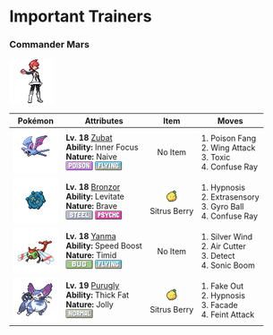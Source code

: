 # Important Trainers

### Commander Mars

![Commander Mars](../../assets/important_trainers/mars.png "Commander Mars")

| Pokémon | Attributes | Item | Moves |
|:-------:|------------|:----:|-------|
| ![Zubat](../../assets/sprites/zubat/front.gif "Zubat: It checks its surroundings and location using reflections of the ultrasonic waves from its mouth.") | **Lv. 18** [Zubat](../../pokemon/zubat.md/)<br>**Ability:** <span class="tooltip" title="The Pokémon is protected from flinching.">Inner Focus</span><br>**Nature:** <span class="tooltip" title="[+Spd, -Sp. Def]">Naive</span><br>![poison](../../assets/types/poison.png "Poison") ![flying](../../assets/types/flying.png "Flying")| No Item | 1. <span class="tooltip" title="The user bites the foe with toxic fangs. It may also leave the foe badly poisoned. ">Poison Fang</span><br>2. <span class="tooltip" title="The foe is struck with large, imposing wings spread wide to inflict damage. ">Wing Attack</span><br>3. <span class="tooltip" title="A move that leaves the target badly poisoned. Its poison damage worsens every turn.">Toxic</span><br>4. <span class="tooltip" title="The foe is exposed to a sinister ray that triggers confusion. ">Confuse Ray</span> |
| ![Bronzor](../../assets/sprites/bronzor/front.gif "Bronzor: There are researchers who believe this Pokémon reflected like a mirror in the distant past.") | **Lv. 18** [Bronzor](../../pokemon/bronzor.md/)<br>**Ability:** <span class="tooltip" title="Gives full immunity to all Ground-type moves.">Levitate</span><br>**Nature:** <span class="tooltip" title="[+Atk, -Spd]">Brave</span><br>![steel](../../assets/types/steel.png "Steel") ![psychic](../../assets/types/psychic.png "Psychic") | ![Sitrus Berry](../../assets/items/sitrus_berry.png "Sitrus Berry")<br><span class="tooltip" title="A Poffin ingredient. It may be used or held by a Pokémon to heal the user’s HP a little.">Sitrus Berry</span> | 1. <span class="tooltip" title="The user employs hypnotic suggestion to make the target fall into a deep sleep.">Hypnosis</span><br>2. <span class="tooltip" title="The user attacks with an odd, unseeable power. It may also make the foe flinch.">Extrasensory</span><br>3. <span class="tooltip" title="The user tackles the foe with a high-speed spin. The slower the user, the greater the damage.">Gyro Ball</span><br>4. <span class="tooltip" title="The foe is exposed to a sinister ray that triggers confusion. ">Confuse Ray</span> |
| ![Yanma](../../assets/sprites/yanma/front.gif "Yanma: It can hover in one spot by flapping its wings at high speed. It flits about to guard its territory.") | **Lv. 18** [Yanma](../../pokemon/yanma.md/)<br>**Ability:** <span class="tooltip" title="The Pokémon’s Speed stat is gradually boosted.">Speed Boost</span><br>**Nature:** <span class="tooltip" title="[+Spd, -Atk]">Timid</span><br>![bug](../../assets/types/bug.png "Bug") ![flying](../../assets/types/flying.png "Flying")| No Item | 1. <span class="tooltip" title="The foe is attacked with powdery scales blown by wind. It may also raise all the user’s stats.">Silver Wind</span><br>2. <span class="tooltip" title="The user launches razorlike wind to slash the foe. It has a high critical-hit ratio.">Air Cutter</span><br>3. <span class="tooltip" title="It enables the user to evade all attacks. Its chance of failing rises if it is used in succession.">Detect</span><br>4. <span class="tooltip" title="The foe is hit with a destructive shock wave that always inflicts 20 HP damage. ">Sonic Boom</span> |
| ![Purugly](../../assets/sprites/purugly/front.gif "Purugly: It binds its body with its tails to make itself look bigger. If it locks eyes, it will glare ceaselessly.") | **Lv. 19** [Purugly](../../pokemon/purugly.md/)<br>**Ability:** <span class="tooltip" title="Raises resistance to Fire-​ and Ice-type moves.">Thick Fat</span><br>**Nature:** <span class="tooltip" title="[+Spd, -Sp. Atk]">Jolly</span><br>![normal](../../assets/types/normal.png "Normal") | ![Sitrus Berry](../../assets/items/sitrus_berry.png "Sitrus Berry")<br><span class="tooltip" title="A Poffin ingredient. It may be used or held by a Pokémon to heal the user’s HP a little.">Sitrus Berry</span> | 1. <span class="tooltip" title="An attack that hits first and makes the target flinch. This move works only on the first turn.">Fake Out</span><br>2. <span class="tooltip" title="The user employs hypnotic suggestion to make the target fall into a deep sleep.">Hypnosis</span><br>3. <span class="tooltip" title="An attack move that doubles its power if the user is poisoned, paralyzed, or has a burn.">Facade</span><br>4. <span class="tooltip" title="The user draws up to the foe disarmingly, then throws a sucker punch. It hits without fail.">Feint Attack</span> |


